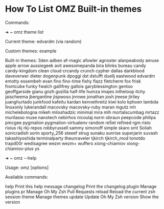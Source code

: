 # How To List OMZ Built-in themes

Commands:

➜  ~  omz theme list

Current theme: edvardm (via random)

Custom themes:
example

Built-in themes:
3den                  adben                 af-magic              afowler
agnoster              alanpeabody           amuse                 apple
arrow                 aussiegeek            avit                  awesomepanda
bira                  blinks                bureau                candy
candy-kingdom         clean                 cloud                 crcandy
crunch                cypher                dallas                darkblood
daveverwer            dieter                dogenpunk             dpoggi
dst                   dstufft               duellj                eastwood
edvardm               emotty                essembeh              evan
fino                  fino-time             fishy                 flazz
fletcherm             fox                   frisk                 frontcube
funky                 fwalch                gallifrey             gallois
garyblessington       gentoo                geoffgarside          gianu
gnzh                  gozilla               half-life             humza
imajes                intheloop             itchy                 jaischeema
jbergantine           jispwoso              jnrowe                jonathan
josh                  jreese                jtriley               juanghurtado
junkfood              kafeitu               kardan                kennethreitz
kiwi                  kolo                  kphoen                lambda
linuxonly             lukerandall           macovsky              macovsky-ruby
maran                 mgutz                 mh                    michelebologna
mikeh                 miloshadzic           minimal               mira
mlh                   mortalscumbag         mrtazz                murilasso
muse                  nanotech              nebirhos              nicoulaj
norm                  obraun                peepcode              philips
pmcgee                pygmalion             pygmalion-virtualenv  random
re5et                 refined               rgm                   risto
rixius                rkj                   rkj-repos             robbyrussell
sammy                 simonoff              simple                skaro
smt                   Soliah                sonicradish           sorin
sporty_256            steeef                strug                 sunaku
sunrise               superjarin            suvash                takashiyoshida
terminalparty         theunraveler          tjkirch               tjkirch_mod
tonotdo               trapd00r              wedisagree            wezm
wezm+                 wuffers               xiong-chiamiov        xiong-chiamiov-plus
ys


➜  ~  omz --help

Usage: omz <command> [options]

Available commands:

  help                Print this help message
  changelog           Print the changelog
  plugin <command>    Manage plugins
  pr     <command>    Manage Oh My Zsh Pull Requests
  reload              Reload the current zsh session
  theme  <command>    Manage themes
  update              Update Oh My Zsh
  version             Show the version
